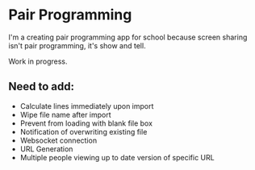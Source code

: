 # Pair Programming #

I'm a creating pair programming app for school because screen sharing isn't pair programming, it's show and tell.

Work in progress.

## Need to add: ##
- Calculate lines immediately upon import
- Wipe file name after import
- Prevent from loading with blank file box
- Notification of overwriting existing file
- Websocket connection
- URL Generation
- Multiple people viewing up to date version of specific URL
